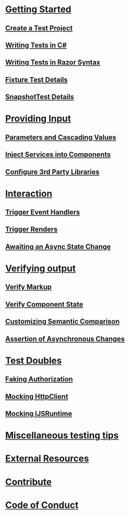 # [Getting Started](xref:getting-started)
## [Create a Test Project](xref:create-test-project)
## [Writing Tests in C#](xref:writing-csharp-tests)
## [Writing Tests in Razor Syntax](xref:writing-razor-tests)
## [Fixture Test Details](xref:fixture-details)
## [SnapshotTest Details](xref:snapshottest-details)

# [Providing Input](xref:providing-input)
## [Parameters and Cascading Values](xref:passing-parameters-to-components)
## [Inject Services into Components](xref:inject-services)
## [Configure 3rd Party Libraries](xref:configure-3rd-party-libs)

# [Interaction](xref:interaction)
## [Trigger Event Handlers](xref:trigger-event-handlers)
## [Trigger Renders](xref:trigger-renders)
## [Awaiting an Async State Change](xref:awaiting-async-state)

# [Verifying output](xref:verification)
## [Verify Markup](xref:verify-markup)
## [Verify Component State](xref:verify-component-state)
## [Customizing Semantic Comparison](xref:semantic-html-comparison)
## [Assertion of Asynchronous Changes](xref:async-assertion)

# [Test Doubles](xref:test-doubles)
## [Faking Authorization](xref:faking-auth)
## [Mocking HttpClient](xref:mocking-httpclient)
## [Mocking IJSRuntime](xref:mocking-ijsruntime)

# [Miscellaneous testing tips](xref:misc-test-tips)
# [External Resources](xref:external-resources)
# [Contribute](xref:contribute)
# [Code of Conduct](xref:code-of-conduct)

